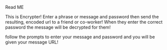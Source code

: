 Read ME

This is Encrypter!
Enter a phrase or message and password then send the resulting, encoded url to a friend or co-worker!
When they enter the correct password the message will be decrypted for them!

follow the prompts to enter your message and password and you will be given your message URL!


